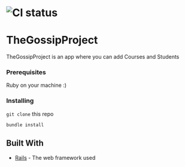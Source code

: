 # ![CI status](http://oi68.tinypic.com/ngf2uo.jpg)

# TheGossipProject
TheGossipProject is an app where you can add Courses and Students

### Prerequisites

Ruby on your machine :)

### Installing

`git clone`  this repo

```
bundle install
```



## Built With

* [Rails](https://rubyonrails.org/) - The web framework used
